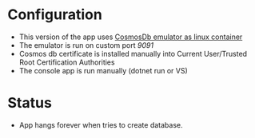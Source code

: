 # Configuration

- This version of the app uses [CosmosDb emulator as linux container](https://learn.microsoft.com/en-us/azure/cosmos-db/docker-emulator-linux?tabs=sql-api%2Cssl-netstd21)
- The emulator is run on custom port _9091_
- Cosmos db certificate is installed manually into Current User/Trusted Root Certification Authorities
- The console app is run manually (dotnet run or VS)

# Status

- App hangs forever when tries to create database.
